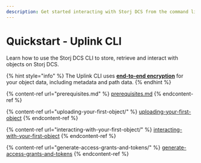 ```yaml
---
description: Get started interacting with Storj DCS from the command line.
---
```


# Quickstart - Uplink CLI

Learn how to use the Storj DCS CLI to store, retrieve and interact with objects on Storj DCS.

{% hint style="info" %}
The Uplink CLI uses [**end-to-end encryption**](../../concepts/encryption-key/design-decision-end-to-end-encryption.md) for your object data, including metadata and path data.
{% endhint %}

{% content-ref url="prerequisites.md" %}
[prerequisites.md](prerequisites.md)
{% endcontent-ref %}

{% content-ref url="uploading-your-first-object/" %}
[uploading-your-first-object](uploading-your-first-object/)
{% endcontent-ref %}

{% content-ref url="interacting-with-your-first-object/" %}
[interacting-with-your-first-object](interacting-with-your-first-object/)
{% endcontent-ref %}

{% content-ref url="generate-access-grants-and-tokens/" %}
[generate-access-grants-and-tokens](generate-access-grants-and-tokens/)
{% endcontent-ref %}

